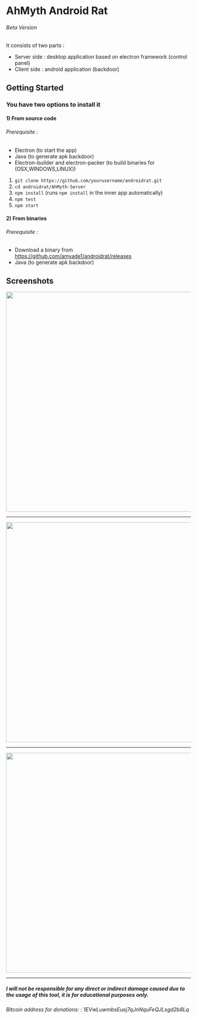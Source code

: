 # AhMyth Android Rat
###### Beta Version
It consists of two parts :
* Server side : desktop application based on electron framework (control panel)
* Client side : android application (backdoor)


## Getting Started
### You have two options to install it
#### 1) From source code
###### Prerequisite :
* Electron (to start the app)
* Java (to generate apk backdoor)
* Electron-builder and electron-packer (to build binaries for (OSX,WINDOWS,LINUX))
1. ```git clone https://github.com/yourusername/androidrat.git```
2. ```cd androidrat/AhMyth-Server```
3. ```npm install```  (runs `npm install` in the inner app automatically)
4. ```npm test```
5. ```npm start```

#### 2) From binaries
###### Prerequisite :
* Download a binary from https://github.com/amyade1/androidrat/releases
* Java (to generate apk backdoor)

## Screenshots
<p align="center">
  <img src="http://i.imgur.com/HM3uXL6.png" width="600"/>
</p>

---------------------------------------------------------------

<p align="center">
  <img src="http://i.imgur.com/nHTGGHi.png" width="600"/>
</p>

---------------------------------------------------------------

<p align="center">
  <img src="http://i.imgur.com/XVXCHV9.png" width="600"/>
</p>



---------------------------------------------------------------
##### I will not be responsible for any direct or indirect damage caused due to the usage of this tool, it is for educational purposes only.
###### Bitcoin address for donations:  : 1EVwLuwmbsEuej7qJnNquFeQJLsgd2b8Lq
